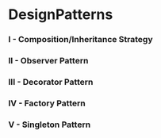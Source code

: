 # DesignPatterns

### I   - **Composition/Inheritance Strategy**
### II  - **Observer Pattern**
### III - **Decorator Pattern**
### IV  - **Factory Pattern**
### V   - **Singleton Pattern**